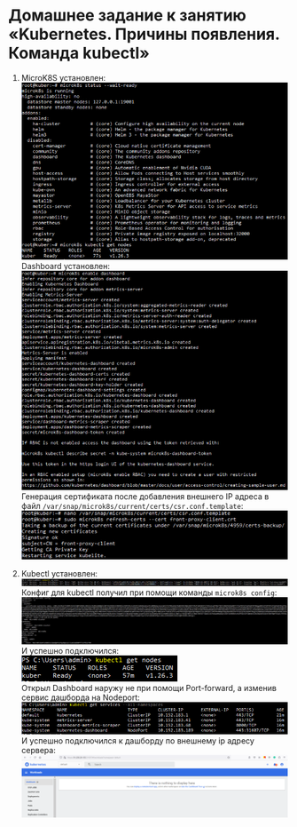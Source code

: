 # Домашнее задание к занятию «Kubernetes. Причины появления. Команда kubectl»
1. MicroK8S установлен:  
   ![microk8s status](./pictures/microk8s%20status.PNG)  
   Dashboard установлен:  
   ![enable dashboard](./pictures/enable%20dashboard.PNG)  
   Генерация сертификата после добавления внешнего IP адреса в файл ```/var/snap/microk8s/current/certs/csr.conf.template```:  
   ![certgen](./pictures/certgen.PNG)  

2. Kubectl установлен:  
   ![kubectl version](./pictures/kubectl%20version.PNG)  
   Конфиг для kubectl получил при помощи команды ```microk8s config```:  
   ![kubectl config](./pictures/kubectl%20config.PNG)  
   И успешно подключился:  
   ![kubectl get nodes](./pictures/kubectl%20get%20nodes.PNG)  
   Открыл Dashboard наружу не при помощи Port-forward, а изменив сервис дашборда на Nodeport:  
   ![kubectl get services](./pictures/kubectl%20get%20services.PNG)  
   И успешно подключился к дашборду по внешнему ip адресу сервера:  
   ![dashboard](./pictures/dashboard.PNG)